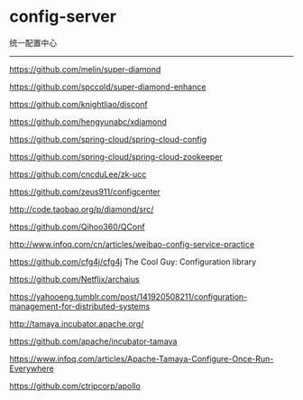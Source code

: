 # config-server
统一配置中心



_______

https://github.com/melin/super-diamond

https://github.com/spccold/super-diamond-enhance

https://github.com/knightliao/disconf

https://github.com/hengyunabc/xdiamond

https://github.com/spring-cloud/spring-cloud-config

https://github.com/spring-cloud/spring-cloud-zookeeper

https://github.com/cncduLee/zk-ucc

https://github.com/zeus911/configcenter



http://code.taobao.org/p/diamond/src/

 

 

https://github.com/Qihoo360/QConf

http://www.infoq.com/cn/articles/weibao-config-service-practice 

 
https://github.com/cfg4j/cfg4j  The Cool Guy: Configuration library

https://github.com/Netflix/archaius

https://yahooeng.tumblr.com/post/141920508211/configuration-management-for-distributed-systems

http://tamaya.incubator.apache.org/

https://github.com/apache/incubator-tamaya

https://www.infoq.com/articles/Apache-Tamaya-Configure-Once-Run-Everywhere

https://github.com/ctripcorp/apollo
